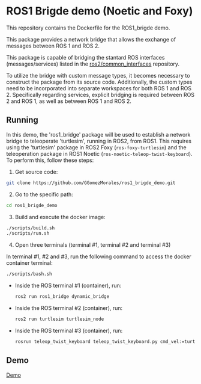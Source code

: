 # ROS1 Brigde demo (Noetic and Foxy)

This repository contains the Dockerfile for the ROS1_brigde demo.

This package provides a network bridge that allows the exchange of messages between ROS 1 and ROS 2.

This package is capable of bridging the stantard ROS interfaces (messages/services) listed in the [ros2/common_interfaces](https://github.com/ros2/common_interfaces) repository.

To utilize the bridge with custom message types, it becomes necessary to construct the package from its source code. Additionally, the custom types need to be incorporated into separate workspaces for both ROS 1 and ROS 2. Specifically regarding services, explicit bridging is required between ROS 2 and ROS 1, as well as between ROS 1 and ROS 2.

## Running

In this demo, the 'ros1_bridge' package will be used to establish a network bridge to teleoperate 'turtlesim', running in ROS2, from ROS1. This requires using the 'turtlesim' package in ROS2 Foxy (`ros-foxy-turtlesim`) and the teleoperation package in ROS1 Noetic (`ros-noetic-teleop-twist-keyboard`). To perform this, follow these steps:

1. Get source code:

```bash
git clone https://github.com/GGomezMorales/ros1_brigde_demo.git
```

2. Go to the specific path:

```bash
cd ros1_brigde_demo
```

3. Build and execute the docker image:

```bash
./scripts/build.sh
./scripts/run.sh
```

4. Open three terminals (terminal #1, terminal #2 and terminal #3)

In terminal #1, #2 and #3, run the following command to access the docker container terminal:

```bash
./scripts/bash.sh
```

* Inside the ROS terminal #1 (container), run:

  ```bash
  ros2 run ros1_bridge dynamic_bridge 
  ```
* Inside the ROS terminal #2 (container), run:

  ```bash
  ros2 run turtlesim turtlesim_node
  ```
* Inside the ROS terminal #3 (container), run:

  ```bash
  rosrun teleop_twist_keyboard teleop_twist_keyboard.py cmd_vel:=turtle1/cmd_vel
  ```

## Demo

[Demo](.media/demo.mp4)
